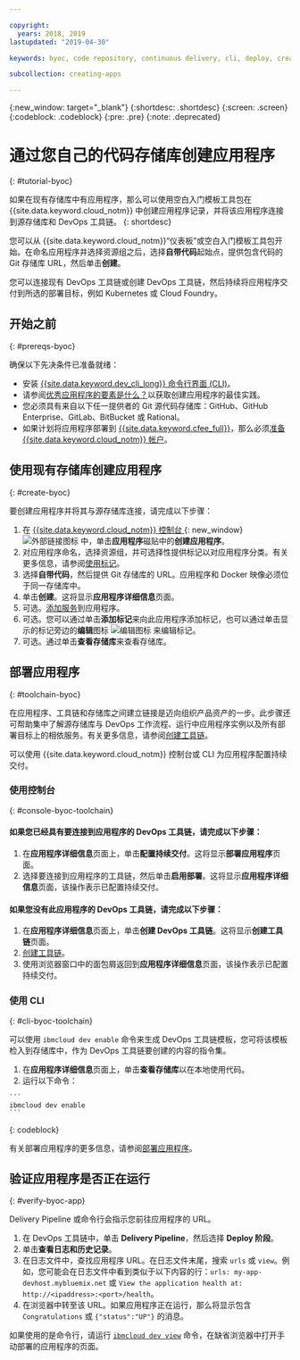 ```yaml
---

copyright:
  years: 2018, 2019
lastupdated: "2019-04-30"

keywords: byoc, code repository, continuous delivery, cli, deploy, create app custom repo, custom repo, existing repo, custom code

subcollection: creating-apps

---
```


{:new_window: target="_blank"}
{:shortdesc: .shortdesc}
{:screen: .screen}
{:codeblock: .codeblock}
{:pre: .pre}
{:note: .deprecated}

# 通过您自己的代码存储库创建应用程序
{: #tutorial-byoc}

如果在现有存储库中有应用程序，那么可以使用空白入门模板工具包在 {{site.data.keyword.cloud_notm}} 中创建应用程序记录，并将该应用程序连接到源存储库和 DevOps 工具链。
{: shortdesc}

您可以从 {{site.data.keyword.cloud_notm}}“仪表板”或空白入门模板工具包开始。在命名应用程序并选择资源组之后，选择**自带代码**起始点，提供包含代码的 Git 存储库 URL，然后单击**创建**。

您可以连接现有 DevOps 工具链或创建 DevOps 工具链，然后持续将应用程序交付到所选的部署目标，例如 Kubernetes 或 Cloud Foundry。

## 开始之前
{: #prereqs-byoc}

确保以下先决条件已准备就绪：

 * 安装 [{{site.data.keyword.dev_cli_long}} 命令行界面 (CLI)](/docs/cli?topic=cloud-cli-ibmcloud-cli)。
 * 请参阅[优秀应用程序的要素是什么？](/docs/apps?topic=creating-apps-best-practice)以获取创建应用程序的最佳实践。
 * 您必须具有来自以下任一提供者的 Git 源代码存储库：GitHub、GitHub Enterprise、GitLab、BitBucket 或 Rational。
 * 如果计划将应用程序部署到 [{{site.data.keyword.cfee_full}}](/docs/cloud-foundry?topic=cloud-foundry-about)，那么必须[准备 {{site.data.keyword.cloud_notm}} 帐户](/docs/cloud-foundry?topic=cloud-foundry-prepare)。

## 使用现有存储库创建应用程序
{: #create-byoc}

要创建应用程序并将其与源存储库连接，请完成以下步骤：

1. 在 [{{site.data.keyword.cloud_notm}} 控制台 ](https://{DomainName}){: new_window} ![外部链接图标](../../icons/launch-glyph.svg "外部链接图标") 中，单击**应用程序**磁贴中的**创建应用程序**。
2. 对应用程序命名，选择资源组，并可选择性提供标记以对应用程序分类。有关更多信息，请参阅[使用标记](/docs/resources?topic=resources-tag)。
3. 选择**自带代码**，然后提供 Git 存储库的 URL。应用程序和 Docker 映像必须位于同一存储库中。
4. 单击**创建**。这将显示**应用程序详细信息**页面。
5. 可选。[添加服务](/docs/apps?topic=creating-apps-add-resource)到应用程序。
6. 可选。您可以通过单击**添加标记**来向此应用程序添加标记，也可以通过单击显示的标记旁边的**编辑**图标 ![编辑图标](../../icons/edit-tagging.svg) 来编辑标记。
7. 可选。通过单击**查看存储库**来查看存储库。

## 部署应用程序
{: #toolchain-byoc}

在应用程序、工具链和存储库之间建立链接是迈向组织产品资产的一步。此步骤还可帮助集中了解源存储库与 DevOps 工作流程、运行中应用程序实例以及所有部署目标上的相依服务。有关更多信息，请参阅[创建工具链](/docs/services/ContinuousDelivery?topic=ContinuousDelivery-toolchains_getting_started)。

可以使用 {{site.data.keyword.cloud_notm}} 控制台或 CLI 为应用程序配置持续交付。

### 使用控制台
{: #console-byoc-toolchain}

#### 如果您已经具有要连接到应用程序的 DevOps 工具链，请完成以下步骤：

1. 在**应用程序详细信息**页面上，单击**配置持续交付**。这将显示**部署应用程序**页面。
2. 选择要连接到应用程序的工具链，然后单击**启用部署**。这将显示**应用程序详细信息**页面，该操作表示已配置持续交付。

#### 如果您没有此应用程序的 DevOps 工具链，请完成以下步骤：

1. 在**应用程序详细信息**页面上，单击**创建 DevOps 工具链**。这将显示**创建工具链**页面。
2. [创建工具链](/docs/services/ContinuousDelivery?topic=ContinuousDelivery-toolchains_getting_started)。
3. 使用浏览器窗口中的面包屑返回到**应用程序详细信息**页面，该操作表示已配置持续交付。

### 使用 CLI
{: #cli-byoc-toolchain}

可以使用 `ibmcloud dev enable` 命令来生成 DevOps 工具链模板，您可将该模板检入到存储库中，作为 DevOps 工具链要创建的内容的指令集。 

  1. 在**应用程序详细信息**页面上，单击**查看存储库**以在本地使用代码。
  2. 运行以下命令：
    
    ```
    ibmcloud dev enable
    ```
   {: codeblock}

有关部署应用程序的更多信息，请参阅[部署应用程序](/docs/apps?topic=creating-apps-deploying-apps)。

## 验证应用程序是否正在运行
{: #verify-byoc-app}

Delivery Pipeline 或命令行会指示您前往应用程序的 URL。

1. 在 DevOps 工具链中，单击 **Delivery Pipeline**，然后选择 **Deploy 阶段**。
2. 单击**查看日志和历史记录**。
3. 在日志文件中，查找应用程序 URL。在日志文件末尾，搜索 `urls` 或 `view`。例如，您可能会在日志文件中看到类似于以下内容的行：`urls: my-app-devhost.mybluemix.net` 或 `View the application health at: http://<ipaddress>:<port>/health`。
4. 在浏览器中转至该 URL。如果应用程序正在运行，那么将显示包含 `Congratulations` 或 `{"status":"UP"}` 的消息。

如果使用的是命令行，请运行 [`ibmcloud dev view`](/docs/cli/idt?topic=cloud-cli-idt-cli#view) 命令，在缺省浏览器中打开手动部署的应用程序的页面。

